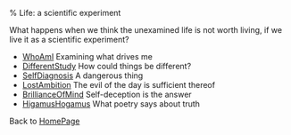 % Life: a scientific experiment

What happens when we think the unexamined life is not worth living, if we live it as a scientific experiment?

- [WhoAmI](WhoAmI.html) Examining what drives me
- [DifferentStudy](DifferentStudy.html) How could things be different?
- [SelfDiagnosis](SelfDiagnosis.html) A dangerous thing
- [LostAmbition](LostAmbition.html) The evil of the day is sufficient thereof
- [BrillianceOfMind](BrillianceOfMind.html) Self-deception is the answer
- [HigamusHogamus](HigamusHogamus.html) What poetry says about truth

Back to [HomePage](HomePage.html)
